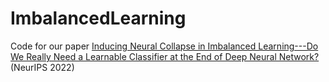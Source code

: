 # ImbalancedLearning
Code for our paper [Inducing Neural Collapse in Imbalanced Learning---Do We Really Need a Learnable Classifier at the End of Deep Neural Network?](https://arxiv.org/pdf/2203.09081) (NeurIPS 2022)

